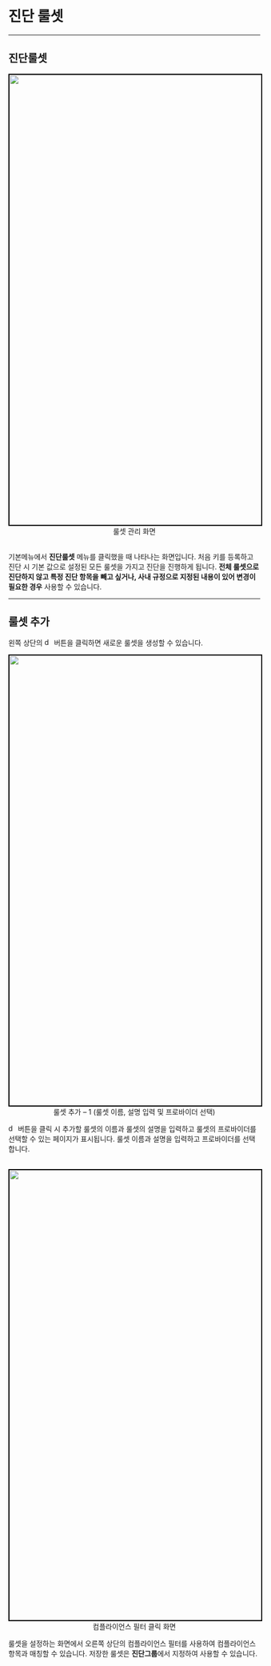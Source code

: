 # 진단 룰셋

---

## 진단룰셋

<center>
    <img
        src="/assets/images/진단룰셋_룰셋관리화면.png"
        width="1600"
        height="900"
        style="border: 2px solid black;"
    />
    <figcaption>룰셋 관리 화면</figcaption>
</center>
<br>

기본메뉴에서 **진단룰셋** 메뉴를 클릭했을 때 나타나는 화면입니다. 처음 키를 등록하고 진단 시 기본 값으로 설정된 모든 룰셋을 가지고 진단을 진행하게 됩니다. **전체 룰셋으로 진단하지 않고 특정 진단 항목을 빼고 싶거나, 사내 규정으로 지정된 내용이 있어 변경이 필요한 경우** 사용할 수 있습니다.

---

## 룰셋 추가

왼쪽 상단의 <img src="/assets/images/button/생성버튼.png" alt="description" style="vertical-align:middle width:15px; height:15px;"> 버튼을 클릭하면 새로운 룰셋을 생성할 수 있습니다.

<center>
    <img
        src="/assets/images/진단룰셋_룰셋추가1.png"
        width="1600"
        height="900"
        style="border: 2px solid black;"
    />
    <figcaption>룰셋 추가 – 1 (룰셋 이름, 설명 입력 및 프로바이더 선택)</figcaption>
</center>

<img src="/assets/images/button/생성버튼.png" alt="description" style="vertical-align:middle width:15px; height:15px;"> 버튼을 클릭 시 추가할 룰셋의 이름과 룰셋의 설명을 입력하고 룰셋의 프로바이더를 선택할 수 있는 페이지가 표시됩니다. 룰셋 이름과 설명을 입력하고 프로바이더를 선택합니다.

<br>
<center>
    <img
        src="/assets/images/진단룰셋_컴플라이언스필터.png"
        width="1600"
        height="900"
        style="border: 2px solid black;"
    />
    <figcaption>컴플라이언스 필터 클릭 화면</figcaption>
</center>

룰셋을 설정하는 화면에서 오른쪽 상단의 컴플라이언스 필터를 사용하여 컴플라이언스 항목과 매칭할 수 있습니다. 저장한 룰셋은 **진단그룹**에서 지정하여 사용할 수 있습니다.
